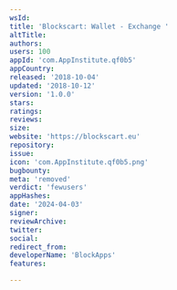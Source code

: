 ```yaml
---
wsId: 
title: 'Blockscart: Wallet - Exchange '
altTitle: 
authors: 
users: 100
appId: 'com.AppInstitute.qf0b5'
appCountry: 
released: '2018-10-04'
updated: '2018-10-12'
version: '1.0.0'
stars: 
ratings: 
reviews: 
size: 
website: 'https://blockscart.eu'
repository: 
issue: 
icon: 'com.AppInstitute.qf0b5.png'
bugbounty: 
meta: 'removed'
verdict: 'fewusers'
appHashes: 
date: '2024-04-03'
signer: 
reviewArchive: 
twitter: 
social: 
redirect_from: 
developerName: 'BlockApps'
features: 

---
```


